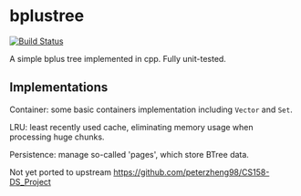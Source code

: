# bplustree

[![Build Status](https://travis-ci.com/SkyZH/bplustree.svg?token=szB6fz2m5vb2KyfAiZ3B&branch=master)](https://travis-ci.com/SkyZH/bplustree)

A simple bplus tree implemented in cpp. Fully unit-tested.

## Implementations

Container: some basic containers implementation including `Vector` and `Set`.

LRU: least recently used cache, eliminating memory usage when processing huge chunks.

Persistence: manage so-called 'pages', which store BTree data.

Not yet ported to upstream https://github.com/peterzheng98/CS158-DS_Project
